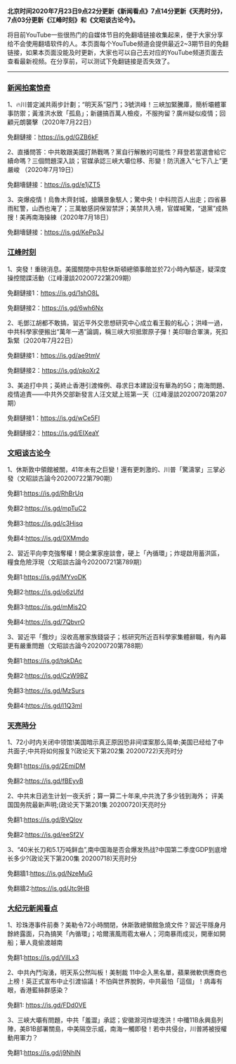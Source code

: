 **北京时间2020年7月23日9点22分更新《新闻看点》7点14分更新《天亮时分》，7点03分更新《江峰时刻》和《文昭谈古论今》。**


将目前YouTube一些很热门的自媒体节目的免翻墙链接收集起来，便于大家分享给不会使用翻墙软件的人。本页面每个YouTube频道会提供最近2~3期节目的免翻链接，如果本页面没能及时更新，大家也可以自己去对应的YouTube频道页面去查看最新视频。在分享前，可以测试下免翻链接是否失效了。

***

### [新闻拍案惊奇](https://www.youtube.com/c/%E5%A4%A7%E5%AE%87%E6%8B%8D%E6%A1%88%E9%A9%9A%E5%A5%87DayuShow/videos)

1、🔥川普定滅共兩步計劃；“明天系”惡鬥；3號洪峰！三峽加緊騰庫，簡析壩體軍事防禦；黃淮洪水致「孤島」；新疆搞百萬人檢疫，不服拘留？廣州疑似疫情；回顧元朗襲擊（2020年7月22日）

免翻鏈接：https://is.gd/GZB6kF

2、直播問答：中共敢跟美國打熱戰嗎？黨自行解散的可能性？拜登若當選會給它續命嗎？三個問題深入談；官媒承認三峽大壩位移、形變！防汛進入“七下八上”更嚴峻 （2020年7月19日）

免翻墻鏈接：https://is.gd/e1jZT5

3、突爆疫情！烏魯木齊封城，搶購景象駭人；驚中央！中科院百人出走；四省暴雨紅警，山西也淹了；三萬敏感詞保習禁評；美禁共入境，官媒喊驚，“退黨”成熱搜！美再南海操練（2020年7月18日）

免翻墻鏈接：https://is.gd/KePp3J  

### [江峰时刻](https://www.youtube.com/c/%E6%B1%9F%E5%B3%B0%E6%97%B6%E5%88%BB/videos)

1、突發！重磅消息。美國關閉中共駐休斯頓總領事館並於72小時內驅逐，疑深度操控間諜活動（江峰漫談20200722第209期）

免翻鏈接1：https://is.gd/1shO8L

免翻鏈接2：https://is.gd/6wh6Nx

2、毛鄧江胡都不敢搞，習近平外交思想研究中心成立看王毅的私心；洪峰一過，中共科學家便搬出“萬年一遇”論調，稱三峡大坝抵禦原子彈！美印聯合軍演，死扣紮緊（2020年7月22日）

免翻鏈接1：https://is.gd/ae9tmV 

免翻鏈接2：https://is.gd/pkoXr2

3、美追打中共；英終止香港引渡條例、尋求日本建設沒有華為的5G；南海問題、疫情追責——中共外交部新發言人汪文斌上班第一天（江峰漫談20200720第207期）

免翻鏈接1：https://is.gd/wCe5FI

免翻鏈接2：https://is.gd/EIXeaY


### [文昭谈古论今](https://www.youtube.com/channel/UCtAIPjABiQD3qjlEl1T5VpA/videos)

1、休斯敦中領館被關，41年未有之巨變！還有更刺激的、川普「驚濤掌」三掌必發（文昭談古論今20200722第790期）

免翻1:https://is.gd/RhBrUq

免翻2:https://is.gd/mpTuC2

免翻3:https://is.gd/c3Hisq

免翻4:https://is.gd/0XMmdo


2、習近平向李克強奪權！開企業家座談會，硬上「內循環」；炸堤啟用蓄洪區，糧食危險浮現（文昭談古論今20200721第789期）

免翻1:https://is.gd/MYvoDK

免翻2:https://is.gd/o6zUfd

免翻3:https://is.gd/mMis2O

免翻4:https://is.gd/7QbvrO

3、習近平「攬炒」沒收高層家族錢袋子；核研究所近百科學家集體辭職，有內幕更有嚴重問題（文昭談古論今20200720第788期）

免翻1:https://is.gd/tqkDAc  

免翻2:https://is.gd/CzW9BZ   

免翻3:https://is.gd/MzSurs   

免翻4:https://is.gd/l1Q3mI


### [天亮時分](https://www.youtube.com/channel/UCjvjNeHndz4PGs9JXhzdHqw/videos)

1、72小时内关闭中领馆!美国暗示真正原因恐非间谍案那么简单;美国已经给了中共面子;中共将如何报复?(政论天下第202集 20200722)天亮时分

免翻1:https://is.gd/2EmiDM

免翻2:https://is.gd/fBEyvB

2、中共末日逃生计划一夜夭折；算一算二十年来,中共洗了多少钱到海外； 评美国国务院最新声明;(政论天下第201集 20200720)天亮时分

免翻1:https://is.gd/BVQlov

免翻2:https://is.gd/eeSf2V

3、“40米长刀和5.1万吨鲜血”,南中国海是否会爆发热战?中国第二季度GDP到底增长多少?(政论天下第200集 20200718)天亮时分 

免翻牆1:https://is.gd/NzeMuG   

免翻牆2:https://is.gd/Jtc9HB


### [大纪元新闻看点](https://www.youtube.com/c/%E5%A4%A7%E7%B4%80%E5%85%83-%E6%96%B0%E8%81%9E%E7%9C%8B%E9%BB%9E/videos)

1、珍珠港事件前奏？美勒令72小時關閉，休斯敦總領館急燒文件？習近平隱身月餘終露面，只為搞笑「內循環」；哈爾濱風雨雹太嚇人；河南暴雨成災，開車如開船；華人竟偷渡越南

免翻1:https://is.gd/VilLx3

2、中共內鬥洶湧，明天系公然叫板！美制裁 11中企入黑名單，蘋果微軟供應商也上榜！英正式宣布中止引渡協議！不怕與世界脫鉤，中共最怕「這個」！病毒有眼，香港藍絲群感染？

免翻1: https://is.gd/FDd0VE

3、三峽大壩有問題，中共「羞澀」承認；安徽滁河炸堤洩洪！中殲11B永興島列陣，美B1B部署關島，中美隔空示威，南海一觸即發！若中共侵台，川普將被授權動用軍力？

免翻1:https://is.gd/j9NhlN
